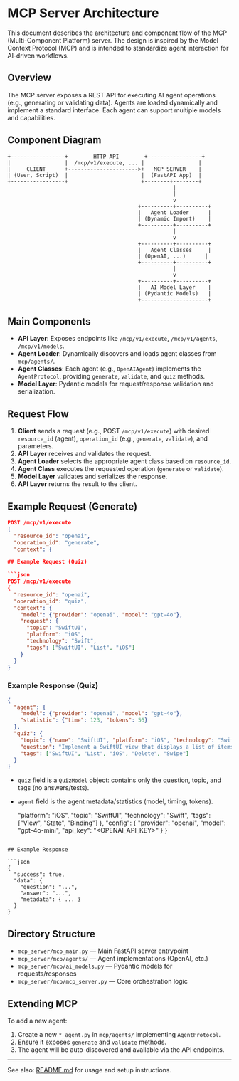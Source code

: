 # MCP Server Architecture

This document describes the architecture and component flow of the MCP (Multi-Component Platform) server. The design is inspired by the Model Context Protocol (MCP) and is intended to standardize agent interaction for AI-driven workflows.

## Overview

The MCP server exposes a REST API for executing AI agent operations (e.g., generating or validating data). Agents are loaded dynamically and implement a standard interface. Each agent can support multiple models and capabilities.

## Component Diagram

```
+-----------------+        HTTP API        +-----------------+
|                 |  /mcp/v1/execute, ... |                 |
|     CLIENT      +---------------------->+   MCP SERVER    |
| (User, Script)  |                       |  (FastAPI App)  |
+-----------------+                       +--------+--------+
                                                    |
                                                    |
                                                    v
                                         +----------+----------+
                                         |   Agent Loader      |
                                         | (Dynamic Import)    |
                                         +----------+----------+
                                                    |
                                                    v
                                         +----------+----------+
                                         |   Agent Classes     |
                                         | (OpenAI, ...)      |
                                         +----------+----------+
                                                    |
                                                    v
                                         +----------+----------+
                                         |   AI Model Layer    |
                                         | (Pydantic Models)   |
                                         +---------------------+
```

## Main Components

- **API Layer**: Exposes endpoints like `/mcp/v1/execute`, `/mcp/v1/agents`, `/mcp/v1/models`.
- **Agent Loader**: Dynamically discovers and loads agent classes from `mcp/agents/`.
- **Agent Classes**: Each agent (e.g., `OpenAIAgent`) implements the `AgentProtocol`, providing `generate`, `validate`, and `quiz` methods.
- **Model Layer**: Pydantic models for request/response validation and serialization.

## Request Flow

1. **Client** sends a request (e.g., POST `/mcp/v1/execute`) with desired `resource_id` (agent), `operation_id` (e.g., `generate`, `validate`), and parameters.
2. **API Layer** receives and validates the request.
3. **Agent Loader** selects the appropriate agent class based on `resource_id`.
4. **Agent Class** executes the requested operation (`generate` or `validate`).
5. **Model Layer** validates and serializes the response.
6. **API Layer** returns the result to the client.

## Example Request (Generate)

```json
POST /mcp/v1/execute
{
  "resource_id": "openai",
  "operation_id": "generate",
  "context": {

## Example Request (Quiz)

```json
POST /mcp/v1/execute
{
  "resource_id": "openai",
  "operation_id": "quiz",
  "context": {
    "model": {"provider": "openai", "model": "gpt-4o"},
    "request": {
      "topic": "SwiftUI",
      "platform": "iOS",
      "technology": "Swift",
      "tags": ["SwiftUI", "List", "iOS"]
    }
  }
}
```

### Example Response (Quiz)

```json
{
  "agent": {
    "model": {"provider": "openai", "model": "gpt-4o"},
    "statistic": {"time": 123, "tokens": 56}
  },
  "quiz": {
    "topic": {"name": "SwiftUI", "platform": "iOS", "technology": "Swift"},
    "question": "Implement a SwiftUI view that displays a list of items and allows users to delete items with a swipe gesture. The list should update automatically when an item is deleted.",
    "tags": ["SwiftUI", "List", "iOS", "Delete", "Swipe"]
  }
}
```

- `quiz` field is a `QuizModel` object: contains only the question, topic, and tags (no answers/tests).
- `agent` field is the agent metadata/statistics (model, timing, tokens).

    "platform": "iOS",
    "topic": "SwiftUI",
    "technology": "Swift",
    "tags": ["View", "State", "Binding"]
  },
  "config": {
    "provider": "openai",
    "model": "gpt-4o-mini",
    "api_key": "<OPENAI_API_KEY>"
  }
}
```

## Example Response

```json
{
  "success": true,
  "data": {
    "question": "...",
    "answer": "...",
    "metadata": { ... }
  }
}
```

## Directory Structure

- `mcp_server/mcp_main.py` — Main FastAPI server entrypoint
- `mcp_server/mcp/agents/` — Agent implementations (OpenAI, etc.)
- `mcp_server/mcp/ai_models.py` — Pydantic models for requests/responses
- `mcp_server/mcp/mcp_server.py` — Core orchestration logic

## Extending MCP

To add a new agent:
1. Create a new `*_agent.py` in `mcp/agents/` implementing `AgentProtocol`.
2. Ensure it exposes `generate` and `validate` methods.
3. The agent will be auto-discovered and available via the API endpoints.

---

See also: [README.md](./README.md) for usage and setup instructions.
